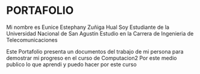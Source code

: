 # PORTAFOLIO

Mi nombre es Eunice Estephany Zuñiga Hual
Soy Estudiante de la Universidad Nacional de San Agustin
Estudio en la Carrera de Ingenieria de Telecomunicaciones

Este Portafolio presenta un documentos del trabajo de mi persona para demostrar mi progreso en el curso de Computacion2
Por este medio publico lo que aprendi y puedo hacer por este curso
